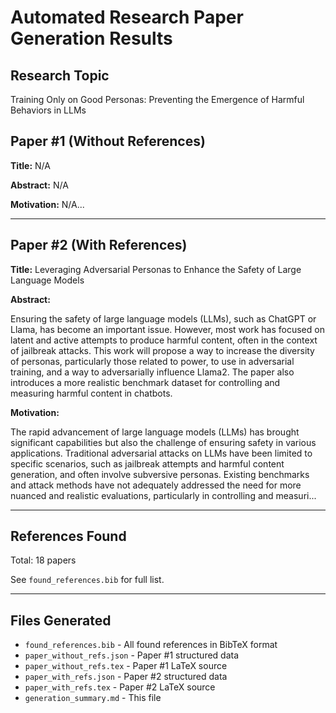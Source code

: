 # Automated Research Paper Generation Results

## Research Topic
Training Only on Good Personas: Preventing the Emergence of Harmful Behaviors in LLMs

## Paper #1 (Without References)
**Title:** N/A

**Abstract:**
N/A

**Motivation:**
N/A...

---

## Paper #2 (With References)
**Title:** Leveraging Adversarial Personas to Enhance the Safety of Large Language Models



**Abstract:**

Ensuring the safety of large language models (LLMs), such as ChatGPT or Llama, has become an important issue. However, most work has focused on latent and active attempts to produce harmful content, often in the context of jailbreak attacks. This work will propose a way to increase the diversity of personas, particularly those related to power, to use in adversarial training, and a way to adversarially influence Llama2. The paper also introduces a more realistic benchmark dataset for controlling and measuring harmful content in chatbots.


**Motivation:**


The rapid advancement of large language models (LLMs) has brought significant capabilities but also the challenge of ensuring safety in various applications. Traditional adversarial attacks on LLMs have been limited to specific scenarios, such as jailbreak attempts and harmful content generation, and often involve subversive personas. Existing benchmarks and attack methods have not adequately addressed the need for more nuanced and realistic evaluations, particularly in controlling and measuri...

---

## References Found
Total: 18 papers

See `found_references.bib` for full list.

---

## Files Generated
- `found_references.bib` - All found references in BibTeX format
- `paper_without_refs.json` - Paper #1 structured data
- `paper_without_refs.tex` - Paper #1 LaTeX source
- `paper_with_refs.json` - Paper #2 structured data
- `paper_with_refs.tex` - Paper #2 LaTeX source
- `generation_summary.md` - This file
